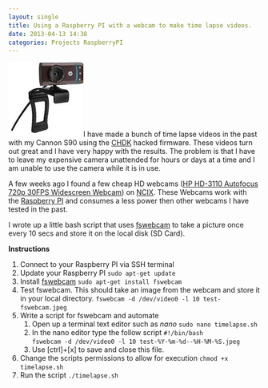 ```yaml
---
layout: single
title: Using a Raspberry PI with a webcam to make time lapse videos. 
date: 2013-04-13 14:38
categories: Projects RaspberryPI
---
```

<a href="/public/uploads/2013/04/64807.jpg"><img class="size-thumbnail wp-image-3236 alignright" alt="64807" src="/public/uploads/2013/04/64807-150x150.jpg" width="150" height="150" /></a>I have made a bunch of time lapse videos in the past with my Cannon S90 using the <a href="http://chdk.wikia.com/wiki/CHDK">CHDK</a> hacked firmware. These videos turn out great and I have very happy with the results. The problem is that I have to leave my expensive camera unattended for hours or days at a time and I am unable to use the camera while it is in use.

A few weeks ago I found a few cheap HD webcams (<a href="http://ncix.com/products/?sku=64807&amp;promoid=1371">HP HD-3110 Autofocus 720p 30FPS Widescreen Webcam</a>) on <a href="http://ncix.com/">NCIX</a>. These Webcams work with the <a href="http://www.raspberrypi.org">Raspberry PI</a> and consumes a less power then other webcams I have tested in the past.

I wrote up a little bash script that uses <a href="http://www.sanslogic.co.uk/fswebcam/">fswebcam</a> to take a picture once every 10 secs and store it on the local disk (SD Card).

<strong>Instructions </strong>
<ol>
	<li>Connect to your Raspberry PI via SSH terminal</li>
	<li>Update your Raspberry PI
<code>sudo apt-get update </code></li>
	<li>Install <a href="http://www.sanslogic.co.uk/fswebcam/">fswebcam</a>
<code>sudo apt-get install fswebcam</code></li>
	<li>Test fswebcam. This should take an image from the webcam and store it in your local directory.
<code>fswebcam -d /dev/video0 -l 10 test-fswebcam.jpeg</code></li>
	<li>Write a script for fswebcam and automate
<ol>
	<li>Open up a terminal text editor such as <em>nano</em>
<code>sudo nano timelapse.sh</code></li>
	<li>In the nano editor type the follow script
<code>#!/bin/bash
fswebcam -d /dev/video0 -l 10 test-%Y-%m-%d--%H-%M-%S.jpeg</code></li>
	<li>Use [ctrl]+[x] to save and close this file.</li>
</ol>
</li>
	<li>Change the scripts permissions to allow for execution
<code>chmod +x timelapse.sh</code></li>
	<li>Run the script
<code>./timelapse.sh</code></li>
</ol>
